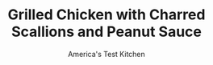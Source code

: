 ---
layout: ../../layouts/MarkdownPostLayout.astro
title: Grilled Chicken with Charred Scallions and Peanut Sauce
author: America's Test Kitchen
pubDate: 2023-03-15
description: "A simple peanut sauce is a great trick for dressing up grilled chicken breasts."
image_url: https://res.cloudinary.com/hksqkdlah/image/upload/ar_1:1,c_fill,dpr_2.0,f_auto,fl_lossy.progressive.strip_profile,g_faces:auto,q_auto:low,w_344/SFS_GrilledChickenCharredScallionsPeanutSauce_001_tdqzcc
tags: ["Main Courses","Chicken","Grilling & Barbecue","Weeknight"]
calories: 1883
protein: 52
carbohydrates: 10
fats: 
fiber: 3
ingredients: ["1/4 cup, creamy peanut butter","3 tablespoons, warm water","2 tablespoons, soy sauce","2 tablespoons, toasted sesame oil, divided","1 tablespoon, sriracha","3/4 teaspoon, table salt, divided","1/2 teaspoon, pepper","4 (6- to 8-ounce), boneless, skinless chicken breasts, trimmed and pounded ½ inch thick","16 , scallions, trimmed","1/4 cup, salted dry-roasted peanuts, chopped"]
serves: 4
time: "30 minutes"
instructions: ["Whisk peanut butter, warm water, soy sauce, 1 tablespoon oil, and sriracha together in bowl. Transfer 3 tablespoons peanut sauce to small bowl and stir in ½ teaspoon salt and ¼ teaspoon pepper. Set aside.","Pat chicken dry with paper towels. Brush both sides of chicken with reserved 3 tablespoons peanut sauce. Brush scallions with remaining 1 tablespoon oil and sprinkle with remaining ¼ teaspoon salt and remaining ¼ teaspoon pepper.","Grill chicken and scallions over hot fire until chicken registers 160 degrees, about 5 minutes per side, and scallions are lightly charred, about 3 minutes per side. Transfer chicken and scallions to platter, tent with foil, and let rest for 5 minutes. Slice chicken on bias ½ inch thick and cut scallions into 2-inch pieces. Sprinkle with peanuts. Serve with remaining peanut sauce."]
nutrition: ["1022 mg Potassium","547 mg Phosphorus","74 mg Calcium","2 mg Iron","116 mg Magnesium","720 mg Sodium","2 mg Zinc","24 g Fat","22 mg Niacin (B3)","10 g Monounsaturated","7 g Polyunsaturated","11 mg Vitamin C","144 mg Cholesterol","4 g Saturated","3 g Fiber","93 µg Folate (food)","3 g Sugars","126 µg Vitamin K","218 g Water","10 g Carbs","93 µg Folate equivalent (total)","52 g Protein","3 mg Vitamin E","1 mg Vitamin B6","43 µg Vitamin A","470 kcal Energy","1883 calories"]
notes: "Serve with rice or Chinese egg noodles."
---